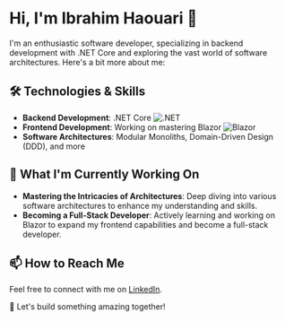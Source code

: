 # Hi, I'm Ibrahim Haouari 👋

I'm an enthusiastic software developer, specializing in backend development with .NET Core and exploring the vast world of software architectures. Here's a bit more about me:

## 🛠️ Technologies & Skills
- **Backend Development**: .NET Core ![.NET](https://img.shields.io/badge/.NET-512BD4?style=flat-square&logo=.net&logoColor=white)
- **Frontend Development**: Working on mastering Blazor ![Blazor](https://img.shields.io/badge/Blazor-512BD4?style=flat-square&logo=blazor&logoColor=white)
- **Software Architectures**: Modular Monoliths, Domain-Driven Design (DDD), and more

## 🌱 What I'm Currently Working On
- **Mastering the Intricacies of Architectures**: Deep diving into various software architectures to enhance my understanding and skills.
- **Becoming a Full-Stack Developer**: Actively learning and working on Blazor to expand my frontend capabilities and become a full-stack developer.

## 📫 How to Reach Me
Feel free to connect with me on [LinkedIn](https://www.linkedin.com/in/ibrahim-haouari-72aa59130/).


🚀 Let's build something amazing together!

